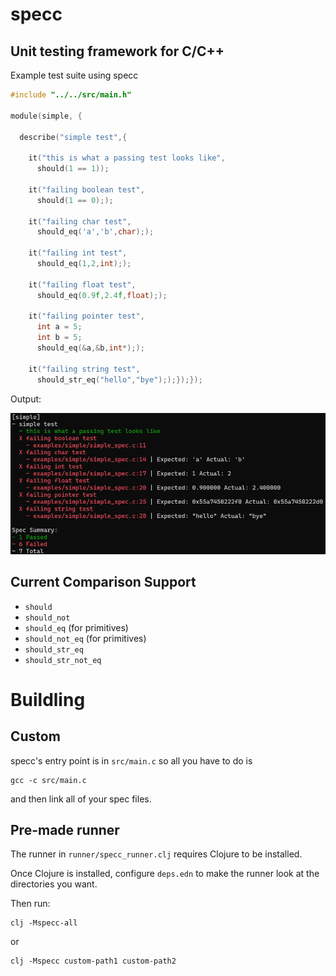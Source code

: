 # specc

## Unit testing framework for C/C++

Example test suite using specc
```C
#include "../../src/main.h"

module(simple, {
  
  describe("simple test",{
    
    it("this is what a passing test looks like",
      should(1 == 1));

    it("failing boolean test",
      should(1 == 0););

    it("failing char test",
      should_eq('a','b',char););

    it("failing int test",
      should_eq(1,2,int););

    it("failing float test",
      should_eq(0.9f,2.4f,float););

    it("failing pointer test",
      int a = 5;
      int b = 5;
      should_eq(&a,&b,int*););

    it("failing string test",
      should_str_eq("hello","bye"););});});
```

Output:

![simple](https://raw.githubusercontent.com/g-jensen/specc/main/resources/simple.png)

## Current Comparison Support
* `should`
* `should_not`
* `should_eq` (for primitives)
* `should_not_eq` (for primitives)
* `should_str_eq`
* `should_str_not_eq`

# Buildling
## Custom
specc's entry point is in `src/main.c` so all you have to do is
```
gcc -c src/main.c
```
and then link all of your spec files.

## Pre-made runner
The runner in `runner/specc_runner.clj` requires Clojure to be installed.

Once Clojure is installed, configure `deps.edn` to make the runner look at the directories you want.

Then run:
```
clj -Mspecc-all
```
or
```
clj -Mspecc custom-path1 custom-path2
```
